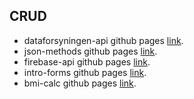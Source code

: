 ## CRUD

- dataforsyningen-api github pages [link](https://osman-butt.github.io/dat.js/first-semester/crud/dataforsyningen-api/).
- json-methods github pages [link](https://osman-butt.github.io/dat.js/first-semester/crud/json-methods/).
- firebase-api github pages [link](https://osman-butt.github.io/dat.js/first-semester/crud/firebase-api/).
- intro-forms github pages [link](https://osman-butt.github.io/dat.js/first-semester/crud/intro-forms/).
- bmi-calc github pages [link](https://osman-butt.github.io/dat.js/first-semester/crud/bmi-calc/).
